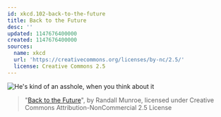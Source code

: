 ```yaml
---
id: xkcd.102-back-to-the-future
title: Back to the Future
desc: ''
updated: 1147676400000
created: 1147676400000
sources:
  name: xkcd
  url: 'https://creativecommons.org/licenses/by-nc/2.5/'
  license: Creative Commons 2.5
---
```

![He's kind of an asshole, when you think about it](https://imgs.xkcd.com/comics/back_to_the_future.jpg)
> "[Back to the Future](https://xkcd.com/102/)", by Randall Munroe, licensed under Creative Commons Attribution-NonCommercial 2.5 License
